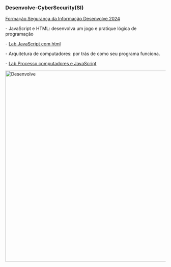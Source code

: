 
  <h3> Desenvolve-CyberSecurity(SI) </h3>  </p>
   <a href=https://docs.google.com/document/d/e/2PACX-1vSfEyXSOcMsmu2gyci3YCSHpCDNoeufjtWklvDZ3cmbdQEUOL8C8sNXqoAB7nWXzmORKJ7ma-JK646w/pub/> Formação Segurança da Informação Desenvolve 2024 </a>  </p>
        </li>
      </p>
- JavaScript e HTML: desenvolva um jogo e pratique lógica de programação </p>
- <a href=https://github.com/BrunoSantos88/Desenvolve-Security/tree/main/javascript_semana_1/> Lab JavaScript com html </a>  </p>
        </li>
 - Arquitetura de computadores: por trás de como seu programa funciona.  </p>
 - <a href=https://github.com/BrunoSantos88/Desenvolve-Security/tree/main/arquitetura_semana_2/> Lab Processo computadores e JavaScript </a>  </p>

<img src="https://www.google.com/search?sca_esv=6416c49529b0d5b1&rlz=1C1RXQR_pt-PTBR1072BR1072&hl=pt-BR&sxsrf=ACQVn081TAf-SHKWDOPhKXr2eeXrQhBrCw:1709590904931&q=desenvolve+boticario+logo&tbm=isch&source=lnms&sa=X&ved=2ahUKEwjq1-W00tuEAxV6LrkGHfjtA-cQ0pQJegQIDBAB&biw=1517&bih=712&dpr=0.9#imgrc=J_RT9WdrSuFYiM" min-width="600px" max-width="600px" width="600
px" align="rigth" alt="Desenvolve">


 
